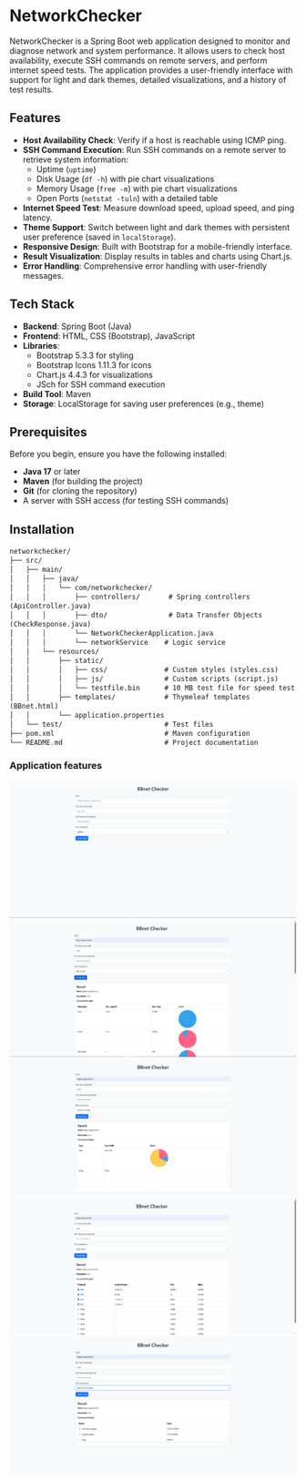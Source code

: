 # NetworkChecker

NetworkChecker is a Spring Boot web application designed to monitor and diagnose network and system performance. It allows users to check host availability, execute SSH commands on remote servers, and perform internet speed tests. The application provides a user-friendly interface with support for light and dark themes, detailed visualizations, and a history of test results.
## Features

- **Host Availability Check**: Verify if a host is reachable using ICMP ping.
- **SSH Command Execution**: Run SSH commands on a remote server to retrieve system information:
    - Uptime (`uptime`)
    - Disk Usage (`df -h`) with pie chart visualizations
    - Memory Usage (`free -m`) with pie chart visualizations
    - Open Ports (`netstat -tuln`) with a detailed table
- **Internet Speed Test**: Measure download speed, upload speed, and ping latency.
- **Theme Support**: Switch between light and dark themes with persistent user preference (saved in `localStorage`).
- **Responsive Design**: Built with Bootstrap for a mobile-friendly interface.
- **Result Visualization**: Display results in tables and charts using Chart.js.
- **Error Handling**: Comprehensive error handling with user-friendly messages.

## Tech Stack

- **Backend**: Spring Boot (Java)
- **Frontend**: HTML, CSS (Bootstrap), JavaScript
- **Libraries**:
    - Bootstrap 5.3.3 for styling
    - Bootstrap Icons 1.11.3 for icons
    - Chart.js 4.4.3 for visualizations
    - JSch for SSH command execution
- **Build Tool**: Maven
- **Storage**: LocalStorage for saving user preferences (e.g., theme)

## Prerequisites

Before you begin, ensure you have the following installed:

- **Java 17** or later
- **Maven** (for building the project)
- **Git** (for cloning the repository)
- A server with SSH access (for testing SSH commands)

## Installation

    networkchecker/
    ├── src/
    │   ├── main/
    │   │   ├── java/
    │   │   │   └── com/networkchecker/
    │   │   │       ├── controllers/       # Spring controllers (ApiController.java)
    │   │   │       ├── dto/               # Data Transfer Objects (CheckResponse.java)
    │   │   │       └── NetworkCheckerApplication.java
    │   │   │       └── networkService    # Logic service  
    │   │   └── resources/
    │   │       ├── static/
    │   │       │   ├── css/              # Custom styles (styles.css)
    │   │       │   ├── js/               # Custom scripts (script.js)
    │   │       │   └── testfile.bin      # 10 MB test file for speed test
    │   │       ├── templates/            # Thymeleaf templates (BBnet.html)
    │   │       └── application.properties
    │   └── test/                         # Test files
    ├── pom.xml                           # Maven configuration
    └── README.md                         # Project documentation
### Application features

![Описание изображения](UI.png)
![Описание изображения](DiskUsage.png)
![Описание изображения](MemoryUsage.png)
![Описание изображения](OpenPorts.png)
![Описание изображения](TestInternetSpeed.png)